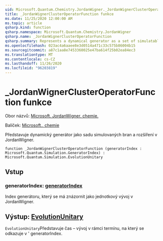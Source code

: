 ```yaml
---
uid: Microsoft.Quantum.Chemistry.JordanWigner._JordanWignerClusterOperatorFunction
title: _JordanWignerClusterOperatorFunction funkce
ms.date: 11/25/2020 12:00:00 AM
ms.topic: article
qsharp.kind: function
qsharp.namespace: Microsoft.Quantum.Chemistry.JordanWigner
qsharp.name: _JordanWignerClusterOperatorFunction
qsharp.summary: Represents a dynamical generator as a set of simulatable gates and an expansion in the JordanWigner basis.
ms.openlocfilehash: 023ac4a6aaee8e3d0514a471c33c575b86004b15
ms.sourcegitcommit: a87c1aa8e7453360025e47ba614f25b02ea84ec3
ms.translationtype: MT
ms.contentlocale: cs-CZ
ms.lasthandoff: 11/26/2020
ms.locfileid: "96203819"
---
```

# <a name="_jordanwignerclusteroperatorfunction-function"></a>_JordanWignerClusterOperatorFunction funkce

Obor názvů: [Microsoft. JordanWigner. chemie.](xref:Microsoft.Quantum.Chemistry.JordanWigner)

Balíček: [Microsoft.. chemie](https://nuget.org/packages/Microsoft.Quantum.Chemistry)


Představuje dynamický generátor jako sadu simulovaných bran a rozšíření v JordanWigner.

```qsharp
function _JordanWignerClusterOperatorFunction (generatorIndex : Microsoft.Quantum.Simulation.GeneratorIndex) : Microsoft.Quantum.Simulation.EvolutionUnitary
```


## <a name="input"></a>Vstup

### <a name="generatorindex--generatorindex"></a>generatorIndex: [generatorIndex](xref:Microsoft.Quantum.Simulation.GeneratorIndex)

Index generátoru, který se má znázornit jako jednotkový vývoj v JordanWigner.



## <a name="output--evolutionunitary"></a>Výstup: [EvolutionUnitary](xref:Microsoft.Quantum.Simulation.EvolutionUnitary)

`EvolutionUnitary`Představuje čas – vývoj v rámci termínu, na který se odkazuje v ' generatorIndex.